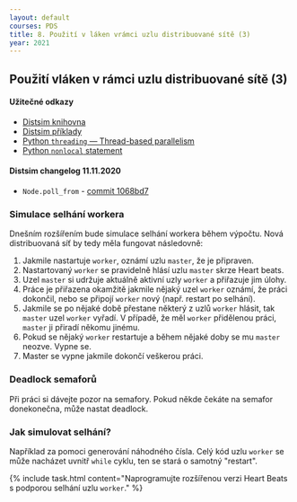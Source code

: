 ```yaml
---
layout: default
courses: PDS
title: 8. Použití v láken vrámci uzlu distribuované sítě (3)
year: 2021
---
```



## Použití vláken v rámci uzlu distribuované sítě (3)

#### Užitečné odkazy
* [Distsim knihovna](https://github.com/mikulatomas/distsim)
* [Distsim příklady](https://github.com/mikulatomas/distsim/tree/master/examples)
* [Python `threading` — Thread-based parallelism](https://docs.python.org/3/library/threading.html)
* [Python ```nonlocal``` statement](https://docs.python.org/3/reference/simple_stmts.html#nonlocal)

#### Distsim changelog 11.11.2020
* ```Node.poll_from``` - [commit 1068bd7](https://github.com/mikulatomas/distsim/commit/ef7380cd29ad4da77a3c70034d741bd0515bd087?branch=ef7380cd29ad4da77a3c70034d741bd0515bd087&diff=split)

### Simulace selhání workera
Dnešním rozšířením bude simulace selhání workera během výpočtu. Nová distribuovaná síť by tedy měla fungovat následovně:

1. Jakmile nastartuje ```worker```, oznámí uzlu ```master```, že je připraven.
2. Nastartovaný ```worker``` se pravidelně hlásí uzlu ```master``` skrze Heart beats.
3. Uzel ```master``` si udržuje aktuálně aktivní uzly ```worker``` a přiřazuje jim úlohy.
4. Práce je přiřazena okamžitě jakmile nějaký uzel ```worker``` oznámí, že práci dokončil, nebo se připojí ```worker``` nový (např. restart po selhání).
5. Jakmile se po nějaké době přestane některý z uzlů ```worker``` hlásit, tak ```master``` uzel ```worker``` vyřadí. V případě, že měl ```worker``` přidělenou práci, ```master``` ji přiradí někomu jinému.
6. Pokud se nějaký ```worker``` restartuje a během nějaké doby se mu ```master``` neozve. Vypne se.
7. Master se vypne jakmile dokončí veškerou práci.

### Deadlock semaforů
Při práci si dávejte pozor na semafory. Pokud někde čekáte na semafor donekonečna, může nastat deadlock.

### Jak simulovat selhání?
Například za pomoci generování náhodného čísla. Celý kód uzlu ```worker``` se může nacházet uvnitř ```while``` cyklu, ten se stará o samotný "restart".

{% include task.html content="Naprogramujte rozšířenou verzi Heart Beats s podporou selhání uzlu <code>worker</code>." %}



